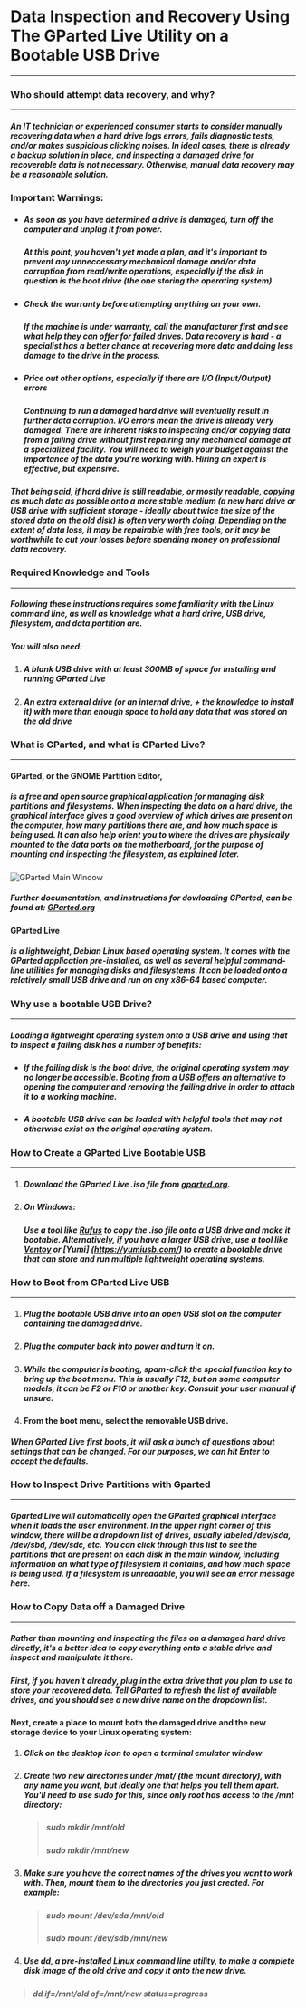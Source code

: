 # Data Inspection and Recovery Using The GParted Live Utility on a Bootable USB Drive
___  
  
### Who should attempt data recovery, and why?
___  
##### An IT technician or experienced consumer starts to consider manually recovering data when a hard drive logs errors, fails diagnostic tests, and/or makes suspicious clicking noises. In ideal cases, there is already a backup solution in place, and inspecting a damaged drive for recoverable data is not necessary. Otherwise, manual data recovery *may* be a reasonable solution.
  
### **Important Warnings**:
 - ##### **As soon as you have determined a drive is damaged, turn off the computer and unplug it from power.** 
    ##### At this point, you haven't yet made a plan, and it's important to prevent any unneccessary mechanical damage and/or data corruption from read/write operations, especially if the disk in question is the boot drive (the one storing the operating system).
 - ##### **Check the warranty before attempting anything on your own.** 
    ##### If the machine is under warranty, call the manufacturer first and see what help they can offer for failed drives. Data recovery is hard - a specialist has a better chance at recovering more data and doing less damage to the drive in the process.
- ##### **Price out other options, especially if there are I/O (Input/Output) errors** 
    ##### Continuing to run a damaged hard drive will eventually result in further data corruption. I/O errors mean the drive is already *very* damaged. There are inherent risks to inspecting and/or copying data from a failing drive without first repairing any mechanical damage at a specialized facility. You will need to weigh your budget against the importance of the data you're working with. Hiring an expert is effective, but expensive.
##### That being said, if hard drive is still readable, or mostly readable, copying as much data as possible onto a more stable medium (a new hard drive or USB drive with sufficient storage - ideally about twice the size of the stored data on the old disk) is often very worth doing. Depending on the extent of data loss, it may be repairable with free tools, or it may be worthwhile to cut your losses before spending money on professional data recovery.

### Required Knowledge and Tools
----
##### Following these instructions requires some familiarity with the Linux command line, as well as knowledge what a hard drive, USB drive, filesystem, and data partition are.

##### You will also need:
1. ##### A blank USB drive with at least 300MB of space for installing and running GParted Live
2. ##### An extra external drive (or an internal drive, + the knowledge to install it) with more than enough space to hold any data that was stored on the old drive

### What is GParted, and what is GParted Live?
---
#### GParted, or the GNOME Partition Editor, 
##### is a free and open source graphical application for managing disk partitions and filesystems. When inspecting the data on a hard drive, the graphical interface gives a good overview of which drives are present on the computer, how many partitions there are, and how much space is being used. It can also help orient you to where the drives are physically mounted to the data ports on the motherboard, for the purpose of mounting and inspecting the filesystem, as explained later.    
####
![GParted Main Window](gparted-main-window.png)

##### Further documentation, and instructions for dowloading GParted, can be found at: [GParted.org](https://gparted.org/)    
####
#### GParted Live 
##### is a lightweight, Debian Linux based operating system. It comes with the GParted application pre-installed, as well as several helpful command-line utilities for managing disks and filesystems. It can be loaded onto a relatively small USB drive and run on any x86-64 based computer.
    
### Why use a bootable USB Drive?
___
##### Loading a lightweight operating system onto a USB drive and using that to  inspect a failing disk has a number of benefits:

- ##### If the failing disk is the boot drive, the original operating system may no longer be accessible. Booting from a USB offers an alternative to opening the computer and removing the failing drive in order to attach it to a working machine.
- ##### A bootable USB drive can be loaded with helpful tools that may not otherwise exist on the original operating system.

### How to Create a GParted Live Bootable USB
----
1. ##### Download the GParted Live .iso file from [gparted.org](https://gparted.org/).
2. ##### On Windows:
    ##### Use a tool like [Rufus](https://rufus.ie/en/) to copy the .iso file onto a USB drive and make it bootable. Alternatively, if you have a larger USB drive, use a tool like [Ventoy](https://www.ventoy.net/en/index.html) or [Yumi] (https://yumiusb.com/) to create a bootable drive that can store and run multiple lightweight operating systems.

### How to Boot from GParted Live USB
___

1. ##### Plug the bootable USB drive into an open USB slot on the computer containing the damaged drive.
2. ##### Plug the computer back into power and turn it on.
3. ##### While the computer is booting, spam-click the special function key to bring up the boot menu. This is usually F12, but on some computer models, it can be F2 or F10 or another key. Consult your user manual if unsure.
4. #### From the boot menu, select the removable USB drive.

##### When GParted Live first boots, it will ask a bunch of questions about settings that can be changed. For our purposes, we can hit Enter to accept the defaults.

### How to Inspect Drive Partitions with Gparted
___

##### Gparted Live will automatically open the GParted graphical interface when it loads the user environment. In the upper right corner of this window, there will be a dropdown list of drives, usually labeled /dev/sda, /dev/sbd, /dev/sdc, etc. You can click through this list to see the partitions that are present on each disk in the main window, including information on what type of filesystem it contains, and how much space is being used. If a filesystem is unreadable, you will see an error message here.

### How to Copy Data off a Damaged Drive
___

##### Rather than mounting and inspecting the files on a damaged hard drive directly, it's a better idea to copy everything onto a stable drive and inspect and manipulate it there.

##### First, if you haven't already, plug in the extra drive that you plan to use to store your recovered data. Tell GParted to refresh the list of available drives, and you should see a new drive name on the dropdown list.

#### Next, create a place to mount both the damaged drive and the new storage device to your Linux operating system:
 1. ##### Click on the desktop icon to open a terminal emulator window
 2. ##### Create two new directories under /mnt/ (the mount directory), with any name you want, but ideally one that helps you tell them apart. You'll need to use sudo for this, since only root has access to the /mnt directory:
    > ##### sudo mkdir /mnt/old
    > ##### sudo mkdir /mnt/new
3. ##### **Make sure you have the correct names of the drives you want to work with**. Then, mount them to the directories you just created. For example:
   > ##### sudo mount /dev/sda /mnt/old
   > ##### sudo mount /dev/sdb /mnt/new
4. ##### Use dd, a pre-installed Linux command line utility, to make a complete disk image of the old drive and copy it onto the new drive.
  > ##### dd if=/mnt/old of=/mnt/new status=progress
